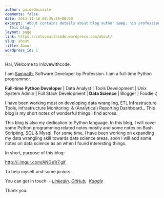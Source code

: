 ```yaml
---
author: guidedmissile
comments: false
date: 2013-11-16 08:35:56+00:00
excerpt: 'About contains details about blog author &amp; his profession, purpose of
  this blog. '
layout: page
link: https://inlovewithcode.wordpress.com/about/
slug: about
title: About
wordpress_id: 1
---
```


Hai, Welcome to Inlovewithcode.

I am [Sampath](https://in.linkedin.com/in/msampathkumar), Software Developer by Profession. I am a full-time Python programmer.

**Full-time Python Developer** | Data Analyst | Tools Development | Unix System Admin | Full Stack Development | **Data Science** | Blogger | Foodie :)

I have been working most on developing data wrangling, ETL Infrastructure Tools, Infrastructure Monitoring  & (Analytical) Reporting Dashboard._ This blog is my short notes of wonderful things I find across._

This blog is also my dedication to Python language. In this blog, I will cover some Python programming related notes mostly and some notes on Bash Scripting, SQL & Mysql. For some time, I have been working on expanding my data wrangling skill towards data science areas, soon I will add some notes on data science as an when I found interesting things.

In short, purpose of this blog:

http://i.imgur.com/ANGe1r7.gif

To help myself and some juniors.

You can get in touch  - _[Linkedin](https://in.linkedin.com/in/msampathkumar), [GitHub](https://github.com/msampathkumar/),  [Kaggle](https://www.kaggle.com/maddula)_

Thank you.
